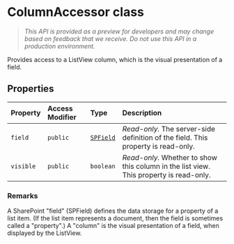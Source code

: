 # ColumnAccessor class





> _This API is provided as a preview for developers and may change based on feedback that we receive.  Do not use this API in a production environment._

Provides access to a ListView column, which is the visual presentation of a field.



## Properties

| Property	   | Access Modifier | Type	| Description|
|:-------------|:----|:-------|:-----------|
|`field`     | `public` | [`SPField`](../../sp-page-context/class/spfield.md) | _Read-only._ The server-side definition of the field. This property is read-only. |
|`visible`     | `public` | `boolean` | _Read-only._ Whether to show this column in the list view. This property is read-only. |







### Remarks

A SharePoint "field" (SPField) defines the data storage for a property of a list item. (If the list item represents a document, then the field is sometimes called a "property".) A "column" is the visual presentation of a field, when displayed by the ListView.

